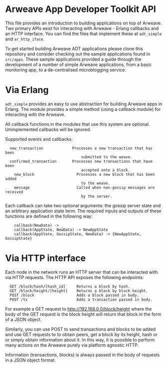 # Arweave App Developer Toolkit API
This file provides an introduction to building applications on top of Arweave.
Two primary APIs exist for interacting with Arweave - Erlang callbacks and
an HTTP interface. You can find the files that implement these at `adt_simple`
and `ar_http_iface`.

To get started building Arweave ADT applications please clone this repository
and consider checking out the sample applications found in `src/apps`. These
sample applications provided a guide through the development of a
number of simple Arweave applications, from a basic monitoring app, to a
de-centralised microblogging service.

# Via Erlang
`adt_simple` provides an easy to use abstraction for building Arweave apps in
Erlang. The module provides a simple method (using a callback module) for
interacting with the Arweave.

All callback functions in the modules that use this system are optional.
Unimplemented callbacks will be ignored.

Supported events and callbacks:
```
  new_transaction             Processes a new transaction that has been
                                  submitted to the weave.
  confirmed_transaction       Processes new transactions that have been
                                  accepted onto a block.
 	new_block                   Processes a new block that has been added
                                  to the weave.
 	message                     Called when non-gossip messages are received
                                  by the server.
```
Each callback can take two optional arguments: the gossip server state
and an arbitrary application state term. The required inputs and outputs of
these functions are defined in the following way:
```
 	callback(NewData) -> _
 	callback(AppState, NewData) -> NewAppState
 	callback(AppState, GossipState, NewData) -> {NewAppState, GossipState}
```

# Via HTTP interface
Each node in the network runs an HTTP server that can be interacted with via
HTTP requests. The HTTP API exposes the following endpoints:
```
  GET /block/hash/[hash_id]     Returns a block by hash.  
  GET /block/height/[height]    Returns a block by block height.
  POST /block                   Adds a block passed in body.
  POST /tx                      Adds a transaction passed in body.
```
For example a GET request to http://192.168.0.0/block/height where
the body of the GET request is the block height will return that block in the
form of a JSON object.

Similarly, you can use POST to send transactions and blocks to be added
and use GET requests to to obtain peers, get a block by its height, hash or
or simply obtain information about it. In this way, it is possible to
perform many actions on the Arweave purely via platform agnostic HTTP.

Information (transactions, blocks) is always passed in the body of requests in
a JSON object format.
